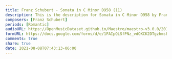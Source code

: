 ```yaml
---
title: Franz Schubert - Sonata in C Minor D958 (11)
description: This is the description for Sonata in C Minor D958 by Franz Schubert
composers: [Franz Schubert]
periods: [Romantic]
audioURL: https://OpenMusicDataset.github.io/Maestro/maestro-v3.0.0/2018/MIDI-Unprocessed_Schubert1-3_MID--AUDIO_05_R2_2018_wav.midi
formURL: https://docs.google.com/forms/d/e/1FAIpQLSfPNz_vdOXCK2DTgzhmsEqRBafOGoLSu_5Xm9XSNhCl9PQ8lg/viewform
comments: true
share: true
date: 2021-08-08T07:43:13-06:00
---
```

